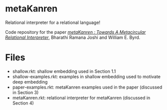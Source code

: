 # metaKanren

Relational interpreter for a relational language!

Code repository for the paper [*metaKanren : Towards A Metacircular Relational Interpreter*](https://icfp21.sigplan.org/details/minikanren-2021-papers/4/metaKanren-Towards-a-self-synthesizing-miniKanren),
Bharathi Ramana Joshi and William E. Byrd.

# Files

* shallow.rkt: shallow embedding used in Section 1.1
* shallow-examples.rkt: examples in shallow embedding used to motivate deep
    embedding
* paper-examples.rkt: metaKanren examples used in the paper (discussed
    in Section 3)
* metaKanren.rkt: relational interpreter for metaKanren (discussed in Section 4)
